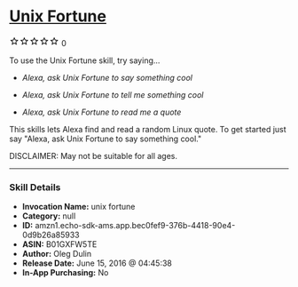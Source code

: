 # [Unix Fortune](http://alexa.amazon.com/#skills/amzn1.echo-sdk-ams.app.bec0fef9-376b-4418-90e4-0d9b26a85933)
![0 stars](../../images/ic_star_border_black_18dp_1x.png)![0 stars](../../images/ic_star_border_black_18dp_1x.png)![0 stars](../../images/ic_star_border_black_18dp_1x.png)![0 stars](../../images/ic_star_border_black_18dp_1x.png)![0 stars](../../images/ic_star_border_black_18dp_1x.png) 0

To use the Unix Fortune skill, try saying...

* *Alexa, ask Unix Fortune to say something cool*

* *Alexa, ask Unix Fortune to tell me something cool*

* *Alexa, ask Unix Fortune to read me a quote*

This skills lets Alexa find and read a random Linux quote. To get started just say "Alexa, ask Unix Fortune to say something cool."

DISCLAIMER: May not be suitable for all ages.

***

### Skill Details

* **Invocation Name:** unix fortune
* **Category:** null
* **ID:** amzn1.echo-sdk-ams.app.bec0fef9-376b-4418-90e4-0d9b26a85933
* **ASIN:** B01GXFW5TE
* **Author:** Oleg Dulin
* **Release Date:** June 15, 2016 @ 04:45:38
* **In-App Purchasing:** No
